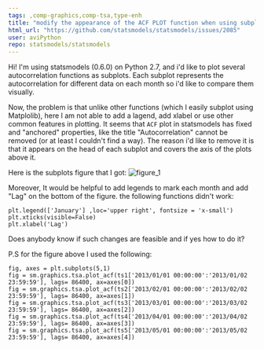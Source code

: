```yaml
---
tags: ,comp-graphics,comp-tsa,type-enh
title: "modify the appearance of the ACF PLOT function when using subplots"
html_url: "https://github.com/statsmodels/statsmodels/issues/2085"
user: aviPython
repo: statsmodels/statsmodels
---
```


Hi!
I'm using statsmodels (0.6.0) on Python 2.7, and i'd like to plot several autocorrelation functions  as subplots. Each subplot represents the autocorrelation for different data on each month so i'd like to compare them visually. 

Now, the problem is that unlike other functions (which I easily subplot using Matplolib), here I am not able to add a lagend, add xlabel or use other common features in plotting. It seems that `ACF` plot in statsmodels has fixed and "anchored" properties, like the title "Autocorrelation" cannot be removed (or at least I couldn't find a way). The reason i'd like to remove it is that it appears on the head of each subplot and covers the axis of the plots above it.

Here is the subplots figure that I got:
![figure_1](https://cloud.githubusercontent.com/assets/8626306/4964906/1842c884-6774-11e4-84b8-a9367b8c0fd4.png)

Moreover, It would be helpful to add legends to mark each month and add "Lag" on the bottom of the figure. 
the following functions didn't work:

```
plt.legend(['January'] ,loc='upper right', fontsize = 'x-small')
plt.xticks(visible=False)
plt.xlabel('Lag')
```

Does anybody know if such changes are feasible and if yes how to do it?  

P.S
for the figure above I used the following:

```
fig, axes = plt.subplots(5,1)
fig = sm.graphics.tsa.plot_acf(ts1['2013/01/01 00:00:00':'2013/01/02 23:59:59'], lags= 86400, ax=axes[0])
fig = sm.graphics.tsa.plot_acf(ts2['2013/02/01 00:00:00':'2013/02/02 23:59:59'], lags= 86400, ax=axes[1])
fig = sm.graphics.tsa.plot_acf(ts3['2013/03/01 00:00:00':'2013/03/02 23:59:59'], lags= 86400, ax=axes[2])
fig = sm.graphics.tsa.plot_acf(ts4['2013/04/01 00:00:00':'2013/04/02 23:59:59'], lags= 86400, ax=axes[3])
fig = sm.graphics.tsa.plot_acf(ts5['2013/05/01 00:00:00':'2013/05/02 23:59:59'], lags= 86400, ax=axes[4])
```

